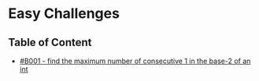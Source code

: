 # Easy Challenges

## Table of Content
* [#B001 - find the maximum number of consecutive 1 in the base-2 of an int](https://github.com/mohsen1932/javascript-coding-challenges/tree/master/Beginner/B001)
